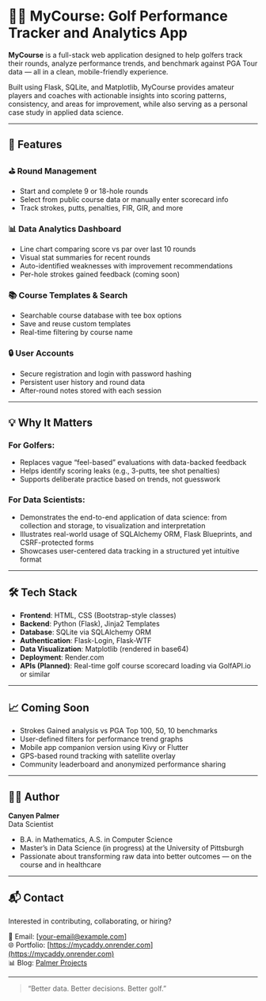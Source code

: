 # 🏌️‍♂️ MyCourse: Golf Performance Tracker and Analytics App

**MyCourse** is a full-stack web application designed to help golfers track their rounds, analyze performance trends, and benchmark against PGA Tour data — all in a clean, mobile-friendly experience.

Built using Flask, SQLite, and Matplotlib, MyCourse provides amateur players and coaches with actionable insights into scoring patterns, consistency, and areas for improvement, while also serving as a personal case study in applied data science.

---

## 🚀 Features

### ⛳ Round Management
- Start and complete 9 or 18-hole rounds
- Select from public course data or manually enter scorecard info
- Track strokes, putts, penalties, FIR, GIR, and more

### 📊 Data Analytics Dashboard
- Line chart comparing score vs par over last 10 rounds
- Visual stat summaries for recent rounds
- Auto-identified weaknesses with improvement recommendations
- Per-hole strokes gained feedback (coming soon)

### 📚 Course Templates & Search
- Searchable course database with tee box options
- Save and reuse custom templates
- Real-time filtering by course name

### 🔒 User Accounts
- Secure registration and login with password hashing
- Persistent user history and round data
- After-round notes stored with each session

---

## 💡 Why It Matters

### For Golfers:
- Replaces vague “feel-based” evaluations with data-backed feedback
- Helps identify scoring leaks (e.g., 3-putts, tee shot penalties)
- Supports deliberate practice based on trends, not guesswork

### For Data Scientists:
- Demonstrates the end-to-end application of data science: from collection and storage, to visualization and interpretation
- Illustrates real-world usage of SQLAlchemy ORM, Flask Blueprints, and CSRF-protected forms
- Showcases user-centered data tracking in a structured yet intuitive format

---

## 🛠️ Tech Stack

- **Frontend**: HTML, CSS (Bootstrap-style classes)
- **Backend**: Python (Flask), Jinja2 Templates
- **Database**: SQLite via SQLAlchemy ORM
- **Authentication**: Flask-Login, Flask-WTF
- **Data Visualization**: Matplotlib (rendered in base64)
- **Deployment**: Render.com
- **APIs (Planned)**: Real-time golf course scorecard loading via GolfAPI.io or similar

---

## 📈 Coming Soon

- Strokes Gained analysis vs PGA Top 100, 50, 10 benchmarks
- User-defined filters for performance trend graphs
- Mobile app companion version using Kivy or Flutter
- GPS-based round tracking with satellite overlay
- Community leaderboard and anonymized performance sharing

---

## 👨‍💻 Author

**Canyen Palmer**  
Data Scientist  
- B.A. in Mathematics, A.S. in Computer Science  
- Master’s in Data Science (in progress) at the University of Pittsburgh  
- Passionate about transforming raw data into better outcomes — on the course and in healthcare

---

## 📬 Contact

Interested in contributing, collaborating, or hiring?

📧 Email: [your-email@example.com]  
🌐 Portfolio: [https://mycaddy.onrender.com](https://mycaddy.onrender.com)  
📊 Blog: [Palmer Projects](https://your-blog-link.com)

---

> “Better data. Better decisions. Better golf.”

